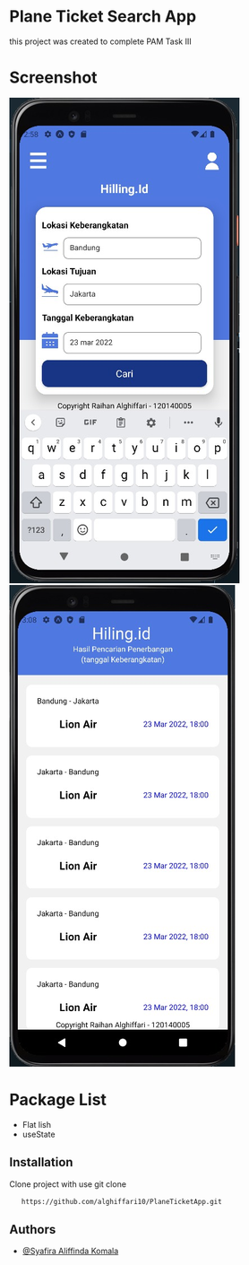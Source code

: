 
# Plane Ticket Search App

this project was created to complete PAM Task III




# Screenshot

![App Screenshot](https://github.com/alghiffari10/PlaneTicketApp/blob/main/WhatsApp%20Image%202022-10-22%20at%2014.59.10.jpeg?raw=true)
![App Screenshot](https://github.com/alghiffari10/PlaneTicketApp/blob/main/WhatsApp%20Image%202022-10-22%20at%2015.09.03.jpeg?raw=true)


# Package List 

- Flat lish
- useState




## Installation


Clone project with use git clone

```bash
   https://github.com/alghiffari10/PlaneTicketApp.git
```
    
## Authors

- [@Syafira Aliffinda Komala](https://github.com/alghiffari10)